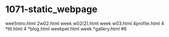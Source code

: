 # 1071-static_webpage
wee1intro.html
2w02.html
week w02(2).html
week w03.html
4profile.html
4
*ttt.html
4
*blog.html
weekpet.html
week
*gallery.html
#6
<!--stackedit_data:
eyJoaXN0b3J5IjpbLTE3MTQ0MTIwMjhdfQ==
-->